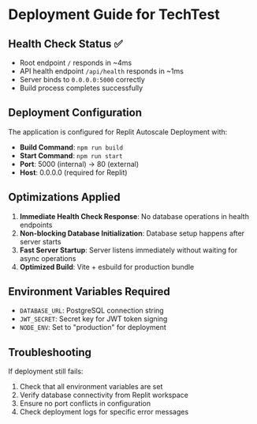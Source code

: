 # Deployment Guide for TechTest

## Health Check Status ✅

- Root endpoint `/` responds in ~4ms
- API health endpoint `/api/health` responds in ~1ms  
- Server binds to `0.0.0.0:5000` correctly
- Build process completes successfully

## Deployment Configuration

The application is configured for Replit Autoscale Deployment with:

- **Build Command**: `npm run build`
- **Start Command**: `npm run start`
- **Port**: 5000 (internal) → 80 (external)
- **Host**: 0.0.0.0 (required for Replit)

## Optimizations Applied

1. **Immediate Health Check Response**: No database operations in health endpoints
2. **Non-blocking Database Initialization**: Database setup happens after server starts
3. **Fast Server Startup**: Server listens immediately without waiting for async operations
4. **Optimized Build**: Vite + esbuild for production bundle

## Environment Variables Required

- `DATABASE_URL`: PostgreSQL connection string
- `JWT_SECRET`: Secret key for JWT token signing
- `NODE_ENV`: Set to "production" for deployment

## Troubleshooting

If deployment still fails:
1. Check that all environment variables are set
2. Verify database connectivity from Replit workspace
3. Ensure no port conflicts in configuration
4. Check deployment logs for specific error messages